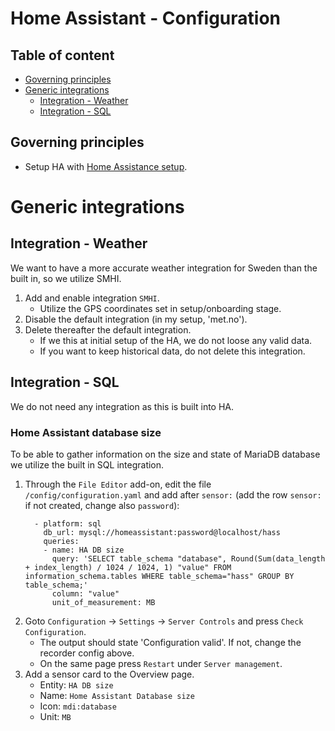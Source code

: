 # Home Assistant - Configuration

## Table of content

- [Governing principles](https://github.com/slittorin/home-assistant-configuration#governing-principles)
- [Generic integrations](https://github.com/slittorin/home-assistant-configuration#generic-integrations)
  - [Integration - Weather](https://github.com/slittorin/home-assistant-configuration#integration---weather)
  - [Integration - SQL](https://github.com/slittorin/home-assistant-configuration#integration---sql)

## Governing principles

- Setup HA with [Home Assistance setup](https://github.com/slittorin/home-assistant-setup).

# Generic integrations

## Integration - Weather

We want to have a more accurate weather integration for Sweden than the built in, so we utilize SMHI.

1. Add and enable integration `SMHI`.
   - Utilize the GPS coordinates set in setup/onboarding stage.
3. Disable the default integration (in my setup, 'met.no').
4. Delete thereafter the default integration.
   - If we this at initial setup of the HA, we do not loose any valid data.
   - If you want to keep historical data, do not delete this integration.

## Integration - SQL

We do not need any integration as this is built into HA.

### Home Assistant database size

To be able to gather information on the size and state of MariaDB database we utilize the built in SQL integration.

1. Through the `File Editor` add-on, edit the file `/config/configuration.yaml` and add after `sensor:` (add the row `sensor:` if not created, change also `password`):
     ```
       - platform: sql
         db_url: mysql://homeassistant:password@localhost/hass
         queries:
         - name: HA DB size
           query: 'SELECT table_schema "database", Round(Sum(data_length + index_length) / 1024 / 1024, 1) "value" FROM information_schema.tables WHERE table_schema="hass" GROUP BY table_schema;'
           column: "value"
           unit_of_measurement: MB
     ```
2. Goto `Configuration` -> `Settings` -> `Server Controls` and press `Check Configuration`.
   - The output should state 'Configuration valid'. If not, change the recorder config above.
   - On the same page press `Restart` under `Server management`.
3. Add a sensor card to the Overview page.
   - Entity: `HA DB size`
   - Name: `Home Assistant Database size`
   - Icon: `mdi:database`
   - Unit: `MB`
